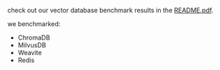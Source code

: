 check out our vector database benchmark results in the [README.pdf](./README.pdf).

we benchmarked:

- ChromaDB
- MilvusDB
- Weavite
- Redis
